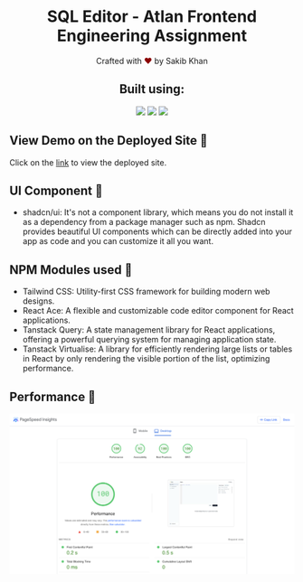 <h1 align= "center">
SQL Editor - Atlan Frontend Engineering Assignment
</h1>

<p align="center">
Crafted with <span style="color: #8b0000;">&hearts;</span> by Sakib Khan
</p>

<h2 align="center">Built using: </h2>
<p align="center">
    <img src="https://img.shields.io/badge/Next-black?style=for-the-badge&logo=next.js&logoColor=white" />
    <img src="https://img.shields.io/badge/Tailwind_CSS-38B2AC?style=for-the-badge&logo=tailwind-css&logoColor=white" />
    <img src="https://avatars.githubusercontent.com/u/139895814?s=200&v=4" />
</p>

## View Demo on the Deployed Site 🚀

<p>Click on the <a href="https://sql--editor.vercel.app/">link</a> to view the deployed site.</p>

## UI Component 🚀

- shadcn/ui: It's not a component library, which means you do not install it as a dependency from a package manager such as npm. Shadcn provides beautiful UI components which can be directly added into your app as code and you can customize it all you want.

## NPM Modules used 🚀

- Tailwind CSS: Utility-first CSS framework for building modern web designs.
- React Ace: A flexible and customizable code editor component for React applications.
- Tanstack Query: A state management library for React applications, offering a powerful querying system for managing application state.
- Tanstack Virtualise: A library for efficiently rendering large lists or tables in React by only rendering the visible portion of the list, optimizing performance.

## Performance 🚀

<img src="./public/performance-screenshot.png">
